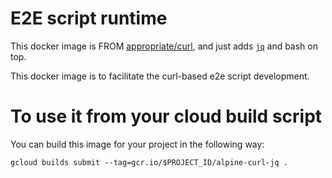 # E2E script runtime

This docker image is FROM [appropriate/curl][curl], and just adds
[`jq`][jq] and bash on top.

This docker image is to facilitate the curl-based e2e script development. 

# To use it from your cloud build script

You can build this image for your project in the following way:

```
gcloud builds submit --tag=gcr.io/$PROJECT_ID/alpine-curl-jq .
```

[curl]: https://hub.docker.com/r/appropriate/curl/
[jq]: https://stedolan.github.io/jq/
